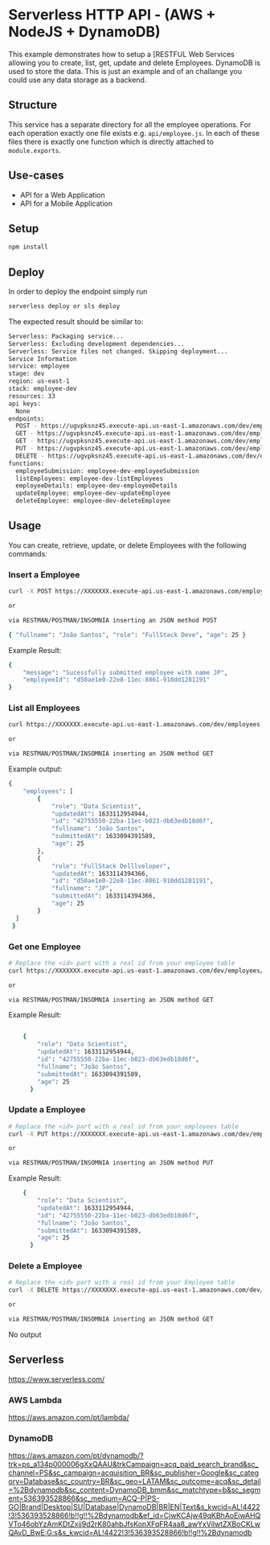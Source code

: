 <!--
title: 'AWS Serverless HTTP API example in NodeJS'
description: 'This example demonstrates how to setup an HTTP API allowing you to create, list, get, update and delete Employees. DynamoDB is used to store the data.'
layout: Doc
platform: AWS
language: nodeJS
authorLink: 'https://github.com/jsantoos'
authorName: 'João Santos'
-->
# Serverless HTTP API - (AWS + NodeJS + DynamoDB)

This example demonstrates how to setup a [RESTFUL Web Services allowing you to create, list, get, update and delete Employees. DynamoDB is used to store the data. This is just an example and of an challange you could use any data storage as a backend.

## Structure

This service has a separate directory for all the employee operations. For each operation exactly one file exists e.g. `api/employee.js`. In each of these files there is exactly one function which is directly attached to `module.exports`.

## Use-cases

- API for a Web Application
- API for a Mobile Application

## Setup

```bash
npm install
```

## Deploy

In order to deploy the endpoint simply run

```bash
serverless deploy or sls deploy
```

The expected result should be similar to:

```bash
Serverless: Packaging service...
Serverless: Excluding development dependencies...
Serverless: Service files not changed. Skipping deployment...
Service Information
service: employee
stage: dev
region: us-east-1
stack: employee-dev
resources: 33
api keys:
  None
endpoints:
  POST - https://ugvpksnz45.execute-api.us-east-1.amazonaws.com/dev/employees
  GET - https://ugvpksnz45.execute-api.us-east-1.amazonaws.com/dev/employees
  GET - https://ugvpksnz45.execute-api.us-east-1.amazonaws.com/dev/employees/{id}
  PUT - https://ugvpksnz45.execute-api.us-east-1.amazonaws.com/dev/employees/{id}
  DELETE - https://ugvpksnz45.execute-api.us-east-1.amazonaws.com/dev/employees/{id}
functions:
  employeeSubmission: employee-dev-employeeSubmission
  listEmployees: employee-dev-listEmployees
  employeeDetails: employee-dev-employeeDetails
  updateEmployee: employee-dev-updateEmployee
  deleteEmployee: employee-dev-deleteEmployee
```

## Usage

You can create, retrieve, update, or delete Employees with the following commands:

### Insert a Employee

```bash
curl -X POST https://XXXXXXX.execute-api.us-east-1.amazonaws.com/employees --data '{ "fullname": "João Santos", "role": "FullStack Deve", "age": 25 }'

or 

via RESTMAN/POSTMAN/INSOMNIA inserting an JSON method POST

{ "fullname": "João Santos", "role": "FullStack Deve", "age": 25 }

```

Example Result:
```bash
{
    "message": "Sucessfully submitted employee with name JP",
    "employeeId": "d50ae1e0-22e8-11ec-8861-910dd1281191"
}
```

### List all Employees

```bash
curl https://XXXXXXX.execute-api.us-east-1.amazonaws.com/dev/employees

or

via RESTMAN/POSTMAN/INSOMNIA inserting an JSON method GET


```

Example output:
```bash
{
    "employees": [
        {
            "role": "Data Scientist",
            "updatedAt": 1633112954944,
            "id": "42755550-22ba-11ec-b023-db63edb18d6f",
            "fullname": "João Santos",
            "submittedAt": 1633094391589,
            "age": 25
        },
        {
            "role": "FullStack Delllveloper",
            "updatedAt": 1633114394366,
            "id": "d50ae1e0-22e8-11ec-8861-910dd1281191",
            "fullname": "JP",
            "submittedAt": 1633114394366,
            "age": 25
        }
  ]
 }
 ```
 
### Get one Employee

```bash
# Replace the <id> part with a real id from your employee table
curl https://XXXXXXX.execute-api.us-east-1.amazonaws.com/dev/employees/<id>

or

via RESTMAN/POSTMAN/INSOMNIA inserting an JSON method GET

```

Example Result:
```bash

    {
        "role": "Data Scientist",
        "updatedAt": 1633112954944,
        "id": "42755550-22ba-11ec-b023-db63edb18d6f",
        "fullname": "João Santos",
        "submittedAt": 1633094391589,
        "age": 25
      }
```

### Update a Employee

```bash
# Replace the <id> part with a real id from your employees table
curl -X PUT https://XXXXXXX.execute-api.us-east-1.amazonaws.com/dev/employee/<id> --data '{ "fullname": "João Souza", "role": "Machine Learning", "age": 26 }'

or

via RESTMAN/POSTMAN/INSOMNIA inserting an JSON method PUT

```

Example Result:
```bash
    {
        "role": "Data Scientist",
        "updatedAt": 1633112954944,
        "id": "42755550-22ba-11ec-b023-db63edb18d6f",
        "fullname": "João Santos",
        "submittedAt": 1633094391589,
        "age": 25
      }
```
### Delete a Employee

```bash
# Replace the <id> part with a real id from your Employee table
curl -X DELETE https://XXXXXXX.execute-api.us-east-1.amazonaws.com/dev/employees/<id>

or

via RESTMAN/POSTMAN/INSOMNIA inserting an JSON method GET

```

No output

## Serverless

https://www.serverless.com/

### AWS Lambda

https://aws.amazon.com/pt/lambda/

### DynamoDB
https://aws.amazon.com/pt/dynamodb/?trk=ps_a134p000006gXxQAAU&trkCampaign=acq_paid_search_brand&sc_channel=PS&sc_campaign=acquisition_BR&sc_publisher=Google&sc_category=Database&sc_country=BR&sc_geo=LATAM&sc_outcome=acq&sc_detail=%2Bdynamodb&sc_content=DynamoDB_bmm&sc_matchtype=b&sc_segment=536393528866&sc_medium=ACQ-P|PS-GO|Brand|Desktop|SU|Database|DynamoDB|BR|EN|Text&s_kwcid=AL!4422!3!536393528866!b!!g!!%2Bdynamodb&ef_id=CjwKCAjw49qKBhAoEiwAHQVTo46obYzAmKDtZxjj9d2rK80ahbJfsKonXFqFR4aa8_awYxVilwtZXBoCKLwQAvD_BwE:G:s&s_kwcid=AL!4422!3!536393528866!b!!g!!%2Bdynamodb
